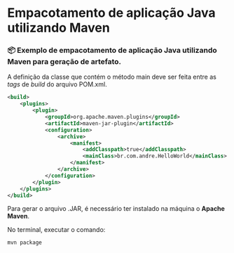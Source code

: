 # Empacotamento de aplicação Java utilizando Maven

### 📦 Exemplo de empacotamento de aplicação Java utilizando Maven para geração de artefato.

A definição da classe que contém o método main deve ser feita entre as *tags* de *build* do arquivo POM.xml.

```xml
<build>
    <plugins>
        <plugin>
            <groupId>org.apache.maven.plugins</groupId>
            <artifactId>maven-jar-plugin</artifactId>
            <configuration>
                <archive>
                    <manifest>
                        <addClasspath>true</addClasspath>
                        <mainClass>br.com.andre.HelloWorld</mainClass>
                    </manifest>
                </archive>
            </configuration>
        </plugin>
    </plugins>
</build>
```

Para gerar o arquivo .JAR, é necessário ter instalado na máquina o **Apache Maven**.

No terminal, executar o comando:

```shell
mvn package
```